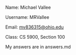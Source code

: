 ﻿Name:  Michael Vallee

Username:  MRVallee

Email:  mv836315@ohio.edu

Class: CS 5900, Section 100

My answers are in answers.md
